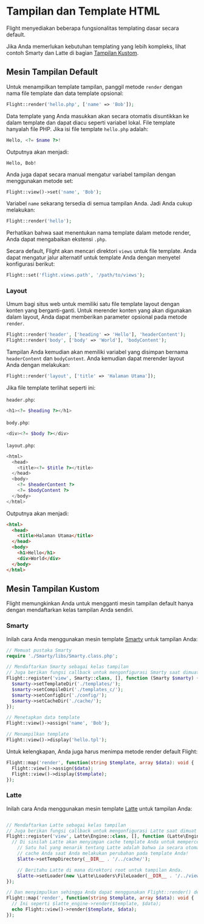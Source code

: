 # Tampilan dan Template HTML

Flight menyediakan beberapa fungsionalitas templating dasar secara default. 

Jika Anda memerlukan kebutuhan templating yang lebih kompleks, lihat contoh Smarty dan Latte di bagian [Tampilan Kustom](#custom-views).

## Mesin Tampilan Default

Untuk menampilkan template tampilan, panggil metode `render` dengan nama 
file template dan data template opsional:

```php
Flight::render('hello.php', ['name' => 'Bob']);
```

Data template yang Anda masukkan akan secara otomatis disuntikkan ke dalam template dan dapat
diacu seperti variabel lokal. File template hanyalah file PHP. Jika isi file template `hello.php` adalah:

```php
Hello, <?= $name ?>!
```

Outputnya akan menjadi:

```
Hello, Bob!
```

Anda juga dapat secara manual mengatur variabel tampilan dengan menggunakan metode set:

```php
Flight::view()->set('name', 'Bob');
```

Variabel `name` sekarang tersedia di semua tampilan Anda. Jadi Anda cukup melakukan:

```php
Flight::render('hello');
```

Perhatikan bahwa saat menentukan nama template dalam metode render, Anda dapat
mengabaikan ekstensi `.php`.

Secara default, Flight akan mencari direktori `views` untuk file template. Anda dapat
mengatur jalur alternatif untuk template Anda dengan menyetel konfigurasi berikut:

```php
Flight::set('flight.views.path', '/path/to/views');
```

### Layout

Umum bagi situs web untuk memiliki satu file template layout dengan konten yang berganti-ganti. Untuk merender konten yang akan digunakan dalam layout, Anda dapat memberikan parameter opsional pada metode `render`.

```php
Flight::render('header', ['heading' => 'Hello'], 'headerContent');
Flight::render('body', ['body' => 'World'], 'bodyContent');
```

Tampilan Anda kemudian akan memiliki variabel yang disimpan bernama `headerContent` dan `bodyContent`.
Anda kemudian dapat merender layout Anda dengan melakukan:

```php
Flight::render('layout', ['title' => 'Halaman Utama']);
```

Jika file template terlihat seperti ini:

`header.php`:

```php
<h1><?= $heading ?></h1>
```

`body.php`:

```php
<div><?= $body ?></div>
```

`layout.php`:

```php
<html>
  <head>
    <title><?= $title ?></title>
  </head>
  <body>
    <?= $headerContent ?>
    <?= $bodyContent ?>
  </body>
</html>
```

Outputnya akan menjadi:
```html
<html>
  <head>
    <title>Halaman Utama</title>
  </head>
  <body>
    <h1>Hello</h1>
    <div>World</div>
  </body>
</html>
```

## Mesin Tampilan Kustom

Flight memungkinkan Anda untuk mengganti mesin tampilan default hanya dengan mendaftarkan kelas tampilan Anda sendiri. 

### Smarty

Inilah cara Anda menggunakan mesin template [Smarty](http://www.smarty.net/)
untuk tampilan Anda:

```php
// Memuat pustaka Smarty
require './Smarty/libs/Smarty.class.php';

// Mendaftarkan Smarty sebagai kelas tampilan
// Juga berikan fungsi callback untuk mengonfigurasi Smarty saat dimuat
Flight::register('view', Smarty::class, [], function (Smarty $smarty) {
  $smarty->setTemplateDir('./templates/');
  $smarty->setCompileDir('./templates_c/');
  $smarty->setConfigDir('./config/');
  $smarty->setCacheDir('./cache/');
});

// Menetapkan data template
Flight::view()->assign('name', 'Bob');

// Menampilkan template
Flight::view()->display('hello.tpl');
```

Untuk kelengkapan, Anda juga harus menimpa metode render default Flight:

```php
Flight::map('render', function(string $template, array $data): void {
  Flight::view()->assign($data);
  Flight::view()->display($template);
});
```

### Latte

Inilah cara Anda menggunakan mesin template [Latte](https://latte.nette.org/)
untuk tampilan Anda:

```php

// Mendaftarkan Latte sebagai kelas tampilan
// Juga berikan fungsi callback untuk mengonfigurasi Latte saat dimuat
Flight::register('view', Latte\Engine::class, [], function (Latte\Engine $latte) {
  // Di sinilah Latte akan menyimpan cache template Anda untuk mempercepat segalanya
	// Satu hal yang menarik tentang Latte adalah bahwa ia secara otomatis menyegarkan
	// cache Anda saat Anda melakukan perubahan pada template Anda!
	$latte->setTempDirectory(__DIR__ . '/../cache/');

	// Beritahu Latte di mana direktori root untuk tampilan Anda.
	$latte->setLoader(new \Latte\Loaders\FileLoader(__DIR__ . '/../views/'));
});

// Dan menyimpulkan sehingga Anda dapat menggunakan Flight::render() dengan benar
Flight::map('render', function(string $template, array $data): void {
  // Ini seperti $latte_engine->render($template, $data);
  echo Flight::view()->render($template, $data);
});
```